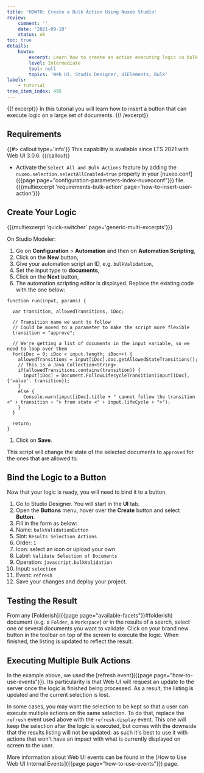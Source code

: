 ```yaml
---
title: 'HOWTO: Create a Bulk Action Using Nuxeo Studio'
review:
    comment: ''
    date: '2021-09-10'
    status: ok
toc: true
details:
    howto:
        excerpt: Learn how to create an action executing logic in bulk using Nuxeo Studio Designer
        level: Intermediate
        tool: null
        topics: 'Web UI, Studio Designer, UIElements, Bulk'
labels:
    - tutorial
tree_item_index: 495
---
```


{{! excerpt}}
In this tutorial you will learn how to insert a button that can execute logic on a large set of documents.
{{! /excerpt}}

## Requirements

{{#> callout type='info'}}
This capability is available since LTS 2021 with Web UI 3.0.6.
{{/callout}}

- Activate the `Select All and Bulk Actions` feature by adding the `nuxeo.selection.selectAllEnabled=true` property in your [nuxeo.conf]({{page page="configuration-parameters-index-nuxeoconf"}}) file.
{{{multiexcerpt 'requirements-bulk-action' page='how-to-insert-user-action'}}}

## Create Your Logic

{{{multiexcerpt 'quick-switcher' page='generic-multi-excerpts'}}}

On Studio Modeler:
1. Go on **Configuration** > **Automation** and then on **Automation Scripting**,
1. Click on the **New** button,
1. Give your automation script an ID, e.g. `bulkValidation`,
1. Set the input type to **documents**,
1. Click on the **Next** button,
1. The automation scripting editor is displayed. Replace the existing code with the one below:
```
function run(input, params) {

  var transition, allowedTransitions, iDoc;

  // Transition name we want to follow  
  // Could be moved to a parameter to make the script more flexible
  transition = "approve";

  // We're getting a list of documents in the input variable, so we need to loop over them
  for(iDoc = 0; iDoc < input.length; iDoc++) {
  	allowedTransitions = input[iDoc].doc.getAllowedStateTransitions();
    // This is a Java Collection<String>
    if(allowedTransitions.contains(transition)) {
      input[iDoc] = Document.FollowLifecycleTransition(input[iDoc], {'value': transition});
    }
    else {
      Console.warn(input[iDoc].title + " cannot follow the transition <" + transition + "> from state <" + input.lifeCycle + ">");
    }
  }

  return;
}
```
1. Click on **Save**.

This script will change the state of the selected documents to `approved` for the ones that are allowed to.

## Bind the Logic to a Button

Now that your logic is ready, you will need to bind it to a button.

1. Go to Studio Designer. You will start in the **UI** tab.
1. Open the **Buttons** menu, hover over the **Create** button and select **Button**.
1. Fill in the form as below:
  1. Name: `bulkValidationButton`
  1. Slot: `Results Selection Actions`
  1. Order: `1`
  1. Icon: select an icon or upload your own
  1. Label: `Validate Selection of Documents`
  1. Operation: `javascript.bulkValidation`
  1. Input: `selection`
  1. Event: `refresh`
1. Save your changes and deploy your project.

## Testing the Result

From any [Folderish]({{page page="available-facets"}}#folderish) document (e.g. a `Folder`, a `Workspace`) or in the results of a search, select one or several documents you want to validate. Click on your brand new button in the toolbar on top of the screen to execute the logic. When finished, the listing is updated to reflect the result.

## Executing Multiple Bulk Actions

In the example above, we used the [refresh event]({{page page="how-to-use-events"}}). Its particularity is that Web UI will request an update to the server once the logic is finished being processed. As a result, the listing is updated and the current selection is lost.

In some cases, you may want the selection to be kept so that a user can execute multiple actions on the same selection. To do that, replace the `refresh` event used above with the `refresh-display` event. This one will keep the selection after the logic is executed, but comes with the downside that the results listing will not be updated: as such it's best to use it with actions that won't have an impact with what is currently displayed on screen to the user.

More information about Web UI events can be found in the [How to Use Web UI Internal Events]({{page page="how-to-use-events"}}) page.
